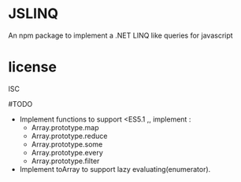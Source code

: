 # JSLINQ

An npm package to implement a .NET LINQ like queries for javascript

<!-- # install

With [npm](https://npmjs.org) do:

```
npm install LINQ
``` -->

# license

ISC

#TODO
- Implement functions to support <ES5.1 ,, implement :
  - Array.prototype.map
  - Array.prototype.reduce
  - Array.prototype.some
  - Array.prototype.every
  - Array.prototype.filter
- Implement toArray to support lazy evaluating(enumerator).
